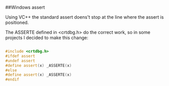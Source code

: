 ##Windows assert

Using VC++ the standard assert doens't stop at the line where the assert is positioned.

The ASSERTE defined in <crtdbg.h>
do the correct work, so in some projects I decided to make this change:

```cpp

#include <crtdbg.h>
#ifdef assert
#undef assert
#define assert(x) _ASSERTE(x)
#else
#define assert(x) _ASSERTE(x)
#endif

```

